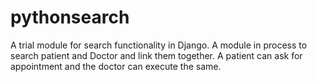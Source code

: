 # pythonsearch
A trial module for search functionality in Django. A module in process to search patient and Doctor and link them together.
A patient can ask for appointment and the doctor can execute the same.
